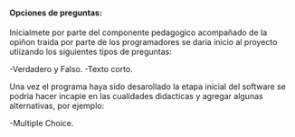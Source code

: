 

#### **Opciones de preguntas:**

Inicialmete por parte del componente pedagogico acompañado de la opiñon traida por parte de los programadores se daria
inicio al proyecto utiizando los siguientes tipos de preguntas:

-Verdadero y Falso.
-Texto corto.

Una vez el programa haya sido desarollado la etapa inicial del software se podria hacer incapie en las cualidades
didacticas y agregar algunas alternativas, por ejemplo:

-Multiple Choice.
